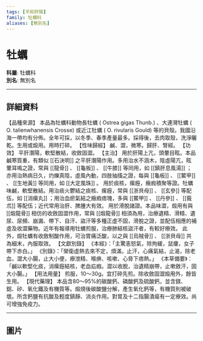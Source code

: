 ```yaml
---
tags: [平抑肝陽]
family: 牡蠣科
aliases: [無別名]
---
```


# 牡蠣

**科屬**: 牡蠣科  
**別名**: 無別名  

---

## 詳細資料
【品種來源】
本品為牡蠣科動物長牡蠣 (
Ostrea gigas
Thunb.) 、大連灣牡蠣 (
O. talienwhanensis
Crosse) 或近江牡蠣 (
O. rivularis
Gould) 等的貝殼。我國沿海一帶均有分佈。全年可採，以冬季、春季產量最多。採得後，去肉取殼，洗淨曬乾。生用或煅用。用時打碎。
【性味歸經】
鹹、澀，微寒。歸肝、腎經。
【功效】
平肝潛陽，軟堅散結，收斂固澀。
【主治】
用於肝陽上亢，頭暈目眩。本品鹹寒質重，有類似 [[石決明]] 之平肝潛陽作用。多用治水不涵木，陰虛陽亢，眩暈耳鳴之證，常與 [[龍骨]] 、 [[龜板]] 、 [[牛膝]] 等同用，如 [[鎮肝息風湯]] ；亦用治熱病日久，灼爍真陰，虛風內動，四肢抽搐之證，每與 [[龜板]] 、 [[鱉甲]] 、 [[生地黃]] 等同用，如 [[大定風珠]] 。
用於痰核，瘰癧，癥瘕積聚等證。牡蠣味鹹，軟堅散結。用治痰火鬱結之痰核、瘰癧，常與 [[浙貝母]] 、 [[玄參]] 等配伍，如 [[消瘰丸]] ；用治血瘀氣結之癥瘕痞塊，多與 [[鱉甲]] 、 [[丹參]] 、 [[莪朮]] 等配伍；近代常用治肝、脾腫大有效。
用於滑脫諸證。本品味澀，煅用有與 [[煅龍骨]] 相仿的收斂固澀作用，常與 [[煅龍骨]] 相須為用，治療遺精、滑精、遺尿、尿頻、崩漏、帶下、自汗、盜汗等多種正虛不固，滑脫之證，並配伍相應的補虛及收澀藥物。近年有報導用牡蠣煎服，治療肺結核盜汗者，有較好療效。
此外，煅牡蠣有收斂制酸作用，可治胃痛泛酸，以之與 [[烏賊骨]] 、 [[浙貝母]] 共為細末，內服取效。
【文獻別錄】
《本經》：「主驚恚怒氣，除拘緩，鼠瘻，女子帶下赤白。」
《別錄》：「榮衛虛熱去來不定，煩滿，止汗，心痛氣結，止渴，除老血，澀大小腸，止大小便，療泄精、喉痹、咳嗽、心脅下痞熱。」
《本草備要》：「鹹以軟堅化痰，消瘰癧結核，老血疝瘕。澀以收脫，治遺精崩帶，止嗽斂汗，固大小腸。」
【用法用量】
煎服，10～30g。宜打碎先煎。除收斂固澀煅用外，餘皆生用。
【現代藥理】
本品含80～95%的碳酸鈣、磷酸鈣及硫酸鈣，並含鎂、鋁、矽、氧化鐵及有機質等。煅燒後碳酸鹽分解，產生氧化鈣等，有機質則被破壞。所含鈣鹽有抗酸及輕度鎮靜、消炎作用。對胃及十二指腸潰瘍有一定療效。尚可增強免疫力。

---

## 圖片
